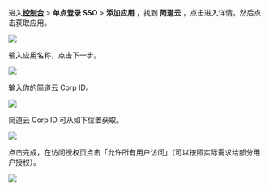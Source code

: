 <IntegrationDetailCard :title="`在 ${$localeConfig.brandName} 中创建应用`">

进入[**控制台**](https://console.authing.cn) > **单点登录 SSO** > **添加应用** ，找到 **简道云** ，点击进入详情，然后点击获取应用。

![](~@imagesZhCn/integration/jiandao-cloud/1-1.png)

输入应用名称，点击下一步。

![](~@imagesZhCn/integration/jiandao-cloud/1-2.png)

输入你的简道云 Corp ID。

![](~@imagesZhCn/integration/jiandao-cloud/1-3.png)

简道云 Corp ID 可从如下位置获取。

![](~@imagesZhCn/integration/jiandao-cloud/1-4.png)

点击完成，在访问授权页点击「允许所有用户访问」（可以按照实际需求给部分用户授权）。

![](~@imagesZhCn/integration/jiandao-cloud/1-5.png)

</IntegrationDetailCard>
